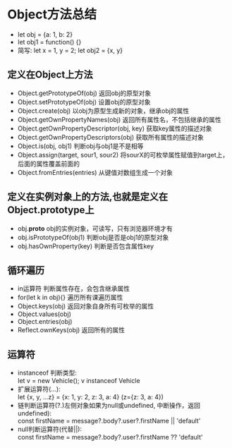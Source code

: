 # Object方法总结
* let obj = {a: 1, b: 2}
* let obj1 = function() {}
* 简写: let x = 1, y = 2; let obj2 = {x, y}
## 定义在Object上方法
* Object.getPrototypeOf(obj) 返回obj的原型对象
* Object.setPrototypeOf(obj) 设置obj的原型对象
* Object.create(obj) 以obj为原型生成新的对象，继承obj的属性
* Object.getOwnPropertyNames(obj) 返回所有属性名，不包括继承的属性
* Object.getOwnPropertyDescriptor(obj, key) 获取key属性的描述对象
* Object.getOwnPropertyDescriptors(obj) 获取所有属性的描述对象
* Object.is(obj, obj1) 判断obj与obj1是不是相等
* Object.assign(target, sour1, sour2) 将sourX的可枚举属性赋值到target上， 后面的属性覆盖前面的
* Object.fromEntries(entries) 从键值对数组生成一个对象
## 定义在实例对象上的方法,也就是定义在Object.prototype上
* obj.__proto__  obj的实例对象，可读写，只有浏览器环境才有
* obj.isPrototypeOf(obj1) 判断obj是否是obj1的原型对象
* obj.hasOwnProperty(key) 判断是否包含属性key
## 循环遍历
* in运算符 判断属性存在，会包含继承属性
* for(let k in obj){}  遍历所有课遍历属性
* Object.keys(obj)  返回对象自身所有可枚举的属性
* Object.values(obj)
* Object.entries(obj)
* Reflect.ownKeys(obj)  返回所有的属性
## 运算符
* instanceof 判断类型:   
  let v = new Vehicle(); v instanceof Vehicle
* 扩展运算符(...):  
  let {x, y, ...z} = {x: 1, y: 2, z: 3, a: 4}  (z={z: 3, a: 4})
* 链判断运算符(?.)左侧对象如果为null或undefined, 中断操作，返回undefined):  
  const firstName = message?.body?.user?.firstName || 'default'
* null判断运算符(代替||):  
  const firstName = message?.body?.user?.firstName ?? 'default'

